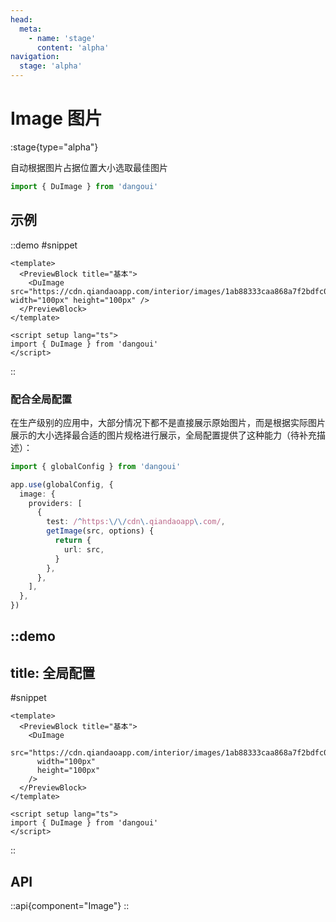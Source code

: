 ```yaml
---
head:
  meta:
    - name: 'stage'
      content: 'alpha'
navigation:
  stage: 'alpha'
---
```


# Image 图片

:stage{type="alpha"}

自动根据图片占据位置大小选取最佳图片

```ts
import { DuImage } from 'dangoui'
```

## 示例

::demo
#snippet
```vue
<template>
  <PreviewBlock title="基本">
    <DuImage src="https://cdn.qiandaoapp.com/interior/images/1ab88333caa868a7f2bdfc0bbd3df1f6.jpg" width="100px" height="100px" />
  </PreviewBlock>
</template>

<script setup lang="ts">
import { DuImage } from 'dangoui'
</script>
```
::

### 配合全局配置

在生产级别的应用中，大部分情况下都不是直接展示原始图片，而是根据实际图片展示的大小选择最合适的图片规格进行展示，全局配置提供了这种能力（待补充描述）：

```ts
import { globalConfig } from 'dangoui'

app.use(globalConfig, {
  image: {
    providers: [
      {
        test: /^https:\/\/cdn\.qiandaoapp\.com/,
        getImage(src, options) {
          return {
            url: src,
          }
        },
      },
    ],
  },
})
```

::demo
---
title: 全局配置
---

#snippet
```vue
<template>
  <PreviewBlock title="基本">
    <DuImage
      src="https://cdn.qiandaoapp.com/interior/images/1ab88333caa868a7f2bdfc0bbd3df1f6.jpg"
      width="100px"
      height="100px"
    />
  </PreviewBlock>
</template>

<script setup lang="ts">
import { DuImage } from 'dangoui'
</script>
```
::

## API

::api{component="Image"}
::